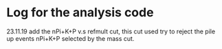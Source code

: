 # Log for the analysis code
23.11.19 
add the nPi+K+P v.s refmult cut, this cut used try to reject the pile up events
nPi+K+P selected by the mass cut.